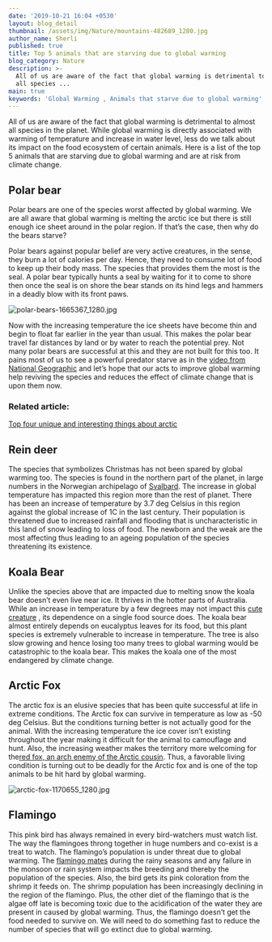 ```yaml
---
date: '2019-10-21 16:04 +0530'
layout: blog_detail
thumbnail: /assets/img/Nature/mountains-482689_1280.jpg
author_name: Sherli
published: true
title: Top 5 animals that are starving due to global warming
blog_category: Nature
description: >-
  All of us are aware of the fact that global warming is detrimental to almost
  all species ...
main: true
keywords: 'Global Warming , Animals that starve due to global warming'
---
```


All of us are aware of the fact that global warming is detrimental to almost all species in the planet. While global warming is directly associated with warming of temperature and increase in water level, less do we talk about its impact on the food ecosystem of certain animals. Here is a list of the top 5 animals that are starving due to global warming and are at risk from climate change.

## Polar bear
Polar bears are one of the species worst affected by global warming. We are all aware that global warming is melting the arctic ice but there is still enough ice sheet around in the polar region. If that’s the case, then why do the bears starve?

 Polar bears against popular belief are very active creatures, in the sense, they burn a lot of calories per day. Hence, they need to consume lot of food to keep up their body mass. The species that provides them the most is the seal. A polar bear typically hunts a seal by waiting for it to come to shore then once the seal is on shore the bear stands on its hind legs and hammers in a deadly blow with its front paws.
 
 ![polar-bears-1665367_1280.jpg]({{site.baseurl}}/assets/img/Animals/polar-bears-1665367_1280.jpg)

 Now with the increasing temperature the ice sheets have become thin and begin to float far earlier in the year than usual. This makes the polar bear travel far distances by land or by water to reach the potential prey. Not many polar bears are successful at this and they are not built for this too. It pains most of us to see a powerful predator starve as in the [video from National Geographic](https://www.youtube.com/watch?v=_JhaVNJb3ag) and let’s hope that our acts to improve global warming help reviving the species and reduces the effect of climate change that is upon them now.
 
### Related article:
[Top four unique and interesting things about arctic](https://www.toknowisgood.com/2019/09/17/top-4-unique-and-interesting-things-about-the-arctic.html)

## Rein deer

The species that symbolizes Christmas has not been spared by global warming too. The species is found in the northern part of the planet, in large numbers in the Norwegian archipelago of [Svalbard](https://en.wikipedia.org/wiki/Svalbard). The increase in global temperature has impacted this region more than the rest of planet. There has been an increase of temperature by 3.7 deg Celsius in this region against the global increase of 1C in the last century. Their population is threatened due to increased rainfall and flooding that is uncharacteristic in this land of snow leading to loss of food. The newborn and the weak are the most affecting thus leading to an ageing population of the species threatening its existence. 


## Koala Bear
Unlike the species above that are impacted due to melting snow the koala bear doesn’t even live near ice. It thrives in the hotter parts of Australia. While an increase in temperature by a few degrees may not impact this [cute creature](https://www.toknowisgood.com/2019/02/12/top-six-cutest-animals-in-the-world.html) , its dependence on a single food source does. The koala bear almost entirely depends on eucalyptus leaves for its food, but this plant species is extremely vulnerable to increase in temperature. The tree is also slow growing and hence losing too many trees to global warming would be catastrophic to the koala bear. This makes the koala one of the most endangered by climate change.

## Arctic Fox
The arctic fox is an elusive species that has been quite successful at life in extreme conditions. The Arctic fox can survive in temperature as low as -50 deg Celsius. But the conditions turning better is not actually good for the animal. With the increasing temperature the ice cover isn’t existing throughout the year making it difficult for the animal to camouflage and hunt. Also, the increasing weather makes the territory more welcoming for the[red fox, an arch enemy of the Arctic cousin](https://roaring.earth/fox-vs-fox/). Thus, a favorable living condition is turning out to be deadly for the Arctic fox and is one of the top animals to be hit hard by global warming.

![arctic-fox-1170655_1280.jpg]({{site.baseurl}}/assets/img/Animals/arctic-fox-1170655_1280.jpg)


## Flamingo
This pink bird has always remained in every bird-watchers must watch list. The way the flamingoes throng together in huge numbers and co-exist is a treat to watch. The flamingo’s population is under threat due to global warming. The [flamingo mates](https://www.allaboutflamingos.com/index.php/front/breeding_in_nature) during the rainy seasons and any failure in the monsoon or rain system impacts the breeding and thereby the population of the species. Also, the bird gets its pink coloration from the shrimp it feeds on. The shrimp population has been increasingly declining in the region of the flamingo. Plus, the other diet of the flamingo that is the algae off late is becoming toxic due to the acidification of the water they are present in caused by global warming. Thus, the flamingo doesn’t get the food needed to survive on. We will need to do something fast to reduce the number of species that will go extinct due to global warming.

